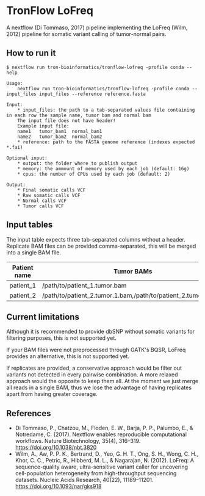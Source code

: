 # TronFlow LoFreq

A nextflow (Di Tommaso, 2017) pipeline implementing the LoFreq (Wilm, 2012) pipeline for somatic variant calling of tumor-normal pairs.



## How to run it

```
$ nextflow run tron-bioinformatics/tronflow-lofreq -profile conda --help

Usage:
    nextflow run tron-bioinformatics/tronflow-lofreq -profile conda --input_files input_files --reference reference.fasta

Input:
    * input_files: the path to a tab-separated values file containing in each row the sample name, tumor bam and normal bam
    The input file does not have header!
    Example input file:
    name1	tumor_bam1	normal_bam1
    name2	tumor_bam2	normal_bam2
    * reference: path to the FASTA genome reference (indexes expected *.fai)
    
Optional input:
    * output: the folder where to publish output
    * memory: the ammount of memory used by each job (default: 16g)
    * cpus: the number of CPUs used by each job (default: 2)

Output:
    * Final somatic calls VCF
    * Raw somatic calls VCF
    * Normal calls VCF
    * Tumor calls VCF
```

## Input tables

The input table expects three tab-separated columns without a header.
Replicate BAM files can be provided comma-separated, this will be merged into a single BAM file.

| Patient name          | Tumor BAMs             |  Normal BAMs             |
|----------------------|------------------------|------------------------|
| patient_1             | /path/to/patient_1.tumor.bam | /path/to/patient_1.normal.bam |
| patient_2             | /path/to/patient_2.tumor.1.bam,/path/to/patient_2.tumor.2.bam | /path/to/patient_2.normal.1.bam,/path/to/patient_2.tumor.2.bam |


## Current limitations

Although it is recommended to provide dbSNP without somatic variants for filtering purposes, this is not supported yet.

If your BAM files were not preprocessed through GATK's BQSR, LoFreq provides an alternative, this is not supported yet.

If replicates are provided, a conservative approach would be filter out variants not detected in every pairwise combination.
A more relaxed approach would the opposite to keep them all. At the moment we just merge all reads in a single BAM, 
thus we lose the advantage of having replicates apart from having greater coverage.

## References

- Di Tommaso, P., Chatzou, M., Floden, E. W., Barja, P. P., Palumbo, E., & Notredame, C. (2017). Nextflow enables reproducible computational workflows. Nature Biotechnology, 35(4), 316–319. https://doi.org/10.1038/nbt.3820
- Wilm, A., Aw, P. P. K., Bertrand, D., Yeo, G. H. T., Ong, S. H., Wong, C. H., Khor, C. C., Petric, R., Hibberd, M. L., & Nagarajan, N. (2012). LoFreq: A sequence-quality aware, ultra-sensitive variant caller for uncovering cell-population heterogeneity from high-throughput sequencing datasets. Nucleic Acids Research, 40(22), 11189–11201. https://doi.org/10.1093/nar/gks918